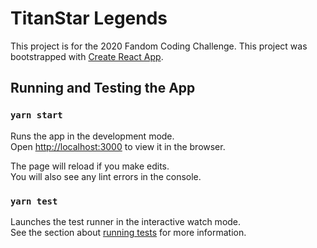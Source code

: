 # TitanStar Legends

This project is for the 2020 Fandom Coding Challenge.
This project was bootstrapped with [Create React App](https://github.com/facebook/create-react-app).

## Running and Testing the App

### `yarn start`

Runs the app in the development mode.<br />
Open [http://localhost:3000](http://localhost:3000) to view it in the browser.

The page will reload if you make edits.<br />
You will also see any lint errors in the console.

### `yarn test`

Launches the test runner in the interactive watch mode.<br />
See the section about [running tests](https://facebook.github.io/create-react-app/docs/running-tests) for more information.
